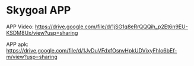 # Skygoal APP

APP Video: https://drive.google.com/file/d/1jSG1q8eRrQQQih_p2Et6n9EU-KSDM8Ux/view?usp=sharing

APP apk: https://drive.google.com/file/d/1JvDuVFdxfOsnvHpkUDVixyFhlo6bEf-m/view?usp=sharing
